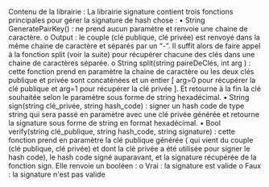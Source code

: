 Contenu de la librairie :
La librairie signature contient trois fonctions principales pour gérer la signature de hash chose :
• String GeneratePairKey() : ne prend aucun paramètre et renvoie une chaine de caractère.
 	o Output : le couple (clé publique, clé privée) est renvoyé dans la même chaine de
caractère et séparés par un “-”. Il suffit alors de faire appel à la fonction split (voir la suite) pour
récupérer chacune des clés dans une chaine de caractères séparée.
	o String split(string paireDeClés, int arg ) : cette fonction prend en paramètre la chaine de caractère
ou les deux clés publique et privée sont concaténées et un entier [ arg=0 pour récupérer la clé
publique et arg=1 pour récupérer la clé privée ]. Et retourne à la fin la clé souhaitée selon le
paramètre sous forme de string hexadécimal.
• String sign(string clé_privée, string hash_code) : signer un hash code de type string qui
sera passé en paramètre avec une clé privée générée et retourne la signature sous forme de string en format
hexadécimal.
• Bool verify(string clé_publique, string hash_code, string signature) : cette fonction prend en paramètre la
clé publique générée ( qui vient du couple (clé publique, clé privée) et dont la clé privée a été utilisée pour
signer le hash code), le hash code signé auparavant, et la signature récupérée de la fonction sign. Elle
renvoie un booléen :
	o Vrai : la signature est valide
	o Faux : la signature n'est pas valide
